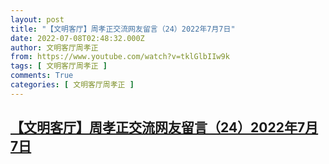 ```yaml
---
layout: post
title: "【文明客厅】周孝正交流网友留言（24）2022年7月7日"
date: 2022-07-08T02:48:32.000Z
author: 文明客厅周孝正
from: https://www.youtube.com/watch?v=tklGlbIIw9k
tags: [ 文明客厅周孝正 ]
comments: True
categories: [ 文明客厅周孝正 ]
---
```

<!--1657248512000-->
[【文明客厅】周孝正交流网友留言（24）2022年7月7日](https://www.youtube.com/watch?v=tklGlbIIw9k)
------

<div>

</div>
